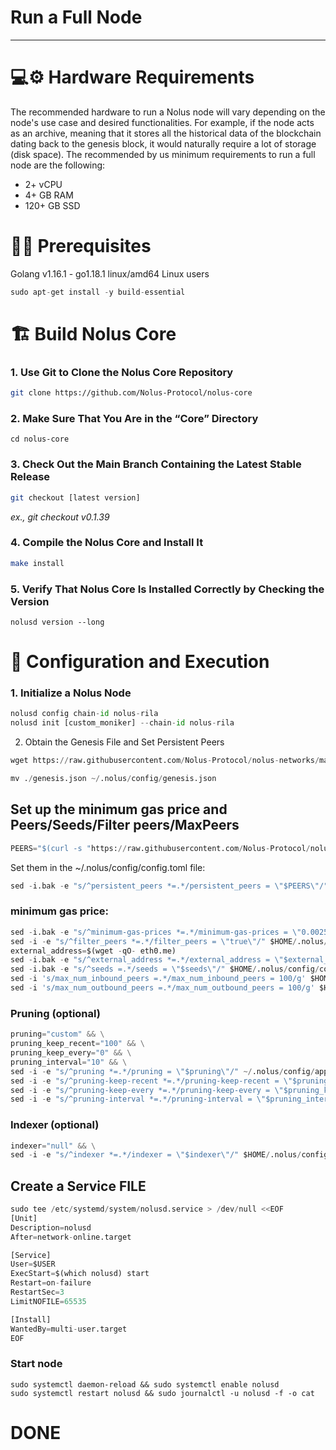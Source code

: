 # Run a Full Node

---

# 💻⚙ Hardware Requirements

The recommended hardware to run a Nolus node will vary depending on the node's use case and desired functionalities. For example, if the node acts as an archive, meaning that it stores all the historical data of the blockchain dating back to the genesis block, it would naturally require a lot of storage (disk space). The recommended by us minimum requirements to run a full node are the following:

- 2+ vCPU
- 4+ GB RAM
- 120+ GB SSD

# 👨‍🏭 **Prerequisites**

Golang v1.16.1 - go1.18.1 linux/amd64
Linux users
```python
sudo apt-get install -y build-essential
```

# 🏗 Build Nolus Core

### 1. Use Git to Clone the Nolus Core Repository

```bash
git clone https://github.com/Nolus-Protocol/nolus-core
```

### 2. Make Sure That You Are in the “Core” Directory
```
cd nolus-core
```

### 3. Check Out the Main Branch Containing the Latest Stable Release

```bash
git checkout [latest version]
```

*ex., git checkout v0.1.39*

### 4. Compile the Nolus Core and Install It

```bash
make install
```

### 5. Verify That Nolus Core Is Installed Correctly by Checking the Version
```
nolusd version --long
```

# 🔨 Configuration and Execution

### 1. Initialize a Nolus Node
```python
nolusd config chain-id nolus-rila
nolusd init [custom_moniker] --chain-id nolus-rila
```

2. Obtain the Genesis File and Set Persistent Peers
```python
wget https://raw.githubusercontent.com/Nolus-Protocol/nolus-networks/main/testnet/nolus-rila/genesis.json
```

```python
mv ./genesis.json ~/.nolus/config/genesis.json
```

## Set up the minimum gas price and Peers/Seeds/Filter peers/MaxPeers
```python
PEERS="$(curl -s "https://raw.githubusercontent.com/Nolus-Protocol/nolus-networks/main/testnet/nolus-rila/persistent_peers.txt")"
```
Set them in the ~/.nolus/config/config.toml file:
```python
sed -i.bak -e "s/^persistent_peers *=.*/persistent_peers = \"$PEERS\"/" ~/.nolus/config/config.toml
```

### minimum gas price:
```python
sed -i.bak -e "s/^minimum-gas-prices *=.*/minimum-gas-prices = \"0.0025unls\"/;" ~/.nolus/config/app.toml
sed -i -e "s/^filter_peers *=.*/filter_peers = \"true\"/" $HOME/.nolus/config/config.toml
external_address=$(wget -qO- eth0.me) 
sed -i.bak -e "s/^external_address *=.*/external_address = \"$external_address:26656\"/" $HOME/.nolus/config/config.toml
sed -i.bak -e "s/^seeds =.*/seeds = \"$seeds\"/" $HOME/.nolus/config/config.toml
sed -i 's/max_num_inbound_peers =.*/max_num_inbound_peers = 100/g' $HOME/.nolus/config/config.toml
sed -i 's/max_num_outbound_peers =.*/max_num_outbound_peers = 100/g' $HOME/.nolus/config/config.toml
```

### Pruning (optional)
```python
pruning="custom" && \
pruning_keep_recent="100" && \
pruning_keep_every="0" && \
pruning_interval="10" && \
sed -i -e "s/^pruning *=.*/pruning = \"$pruning\"/" ~/.nolus/config/app.toml && \
sed -i -e "s/^pruning-keep-recent *=.*/pruning-keep-recent = \"$pruning_keep_recent\"/" ~/.nolus/config/app.toml && \
sed -i -e "s/^pruning-keep-every *=.*/pruning-keep-every = \"$pruning_keep_every\"/" ~/.nolus/config/app.toml && \
sed -i -e "s/^pruning-interval *=.*/pruning-interval = \"$pruning_interval\"/" ~/.nolus/config/app.toml
```

### Indexer (optional)
```python
indexer="null" && \
sed -i -e "s/^indexer *=.*/indexer = \"$indexer\"/" $HOME/.nolus/config/config.toml
```

## Create a Service FILE
```python
sudo tee /etc/systemd/system/nolusd.service > /dev/null <<EOF
[Unit]
Description=nolusd
After=network-online.target

[Service]
User=$USER
ExecStart=$(which nolusd) start
Restart=on-failure
RestartSec=3
LimitNOFILE=65535

[Install]
WantedBy=multi-user.target
EOF
```

### Start node
```
sudo systemctl daemon-reload && sudo systemctl enable nolusd
sudo systemctl restart nolusd && sudo journalctl -u nolusd -f -o cat
```

# DONE
